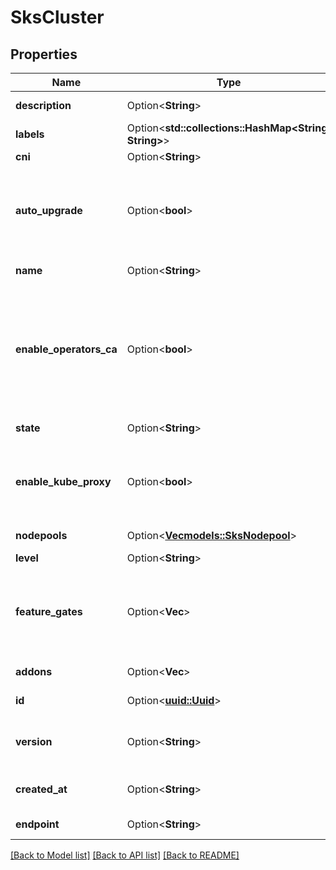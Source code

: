 # SksCluster

## Properties

Name | Type | Description | Notes
------------ | ------------- | ------------- | -------------
**description** | Option<**String**> | Cluster description | [optional]
**labels** | Option<**std::collections::HashMap<String, String>**> |  | [optional]
**cni** | Option<**String**> | Cluster CNI | [optional]
**auto_upgrade** | Option<**bool**> | Enable auto upgrade of the control plane to the latest patch version available | [optional]
**name** | Option<**String**> | Cluster name | [optional]
**enable_operators_ca** | Option<**bool**> | Indicates whether to add operators certificate authority (CA) as part of trusted CAs for the API server. | [optional]
**state** | Option<**String**> | Cluster state | [optional][readonly]
**enable_kube_proxy** | Option<**bool**> | Indicates whether to deploy the Kubernetes network proxy. | [optional]
**nodepools** | Option<[**Vec<models::SksNodepool>**](sks-nodepool.md)> | Cluster Nodepools | [optional][readonly]
**level** | Option<**String**> | Cluster level | [optional]
**feature_gates** | Option<**Vec<String>**> | A list of Kubernetes-only Alpha features to enable for API server component | [optional]
**addons** | Option<**Vec<String>**> | Cluster addons | [optional]
**id** | Option<[**uuid::Uuid**](uuid::Uuid.md)> | Cluster ID | [optional][readonly]
**version** | Option<**String**> | Control plane Kubernetes version | [optional]
**created_at** | Option<**String**> | Cluster creation date | [optional][readonly]
**endpoint** | Option<**String**> | Cluster endpoint | [optional][readonly]

[[Back to Model list]](../README.md#documentation-for-models) [[Back to API list]](../README.md#documentation-for-api-endpoints) [[Back to README]](../README.md)


